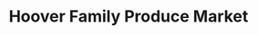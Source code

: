 ---
title: "Hoover Family Produce Market"
url: /mocksville/hoover-family-produce-market/
shop: farm
---